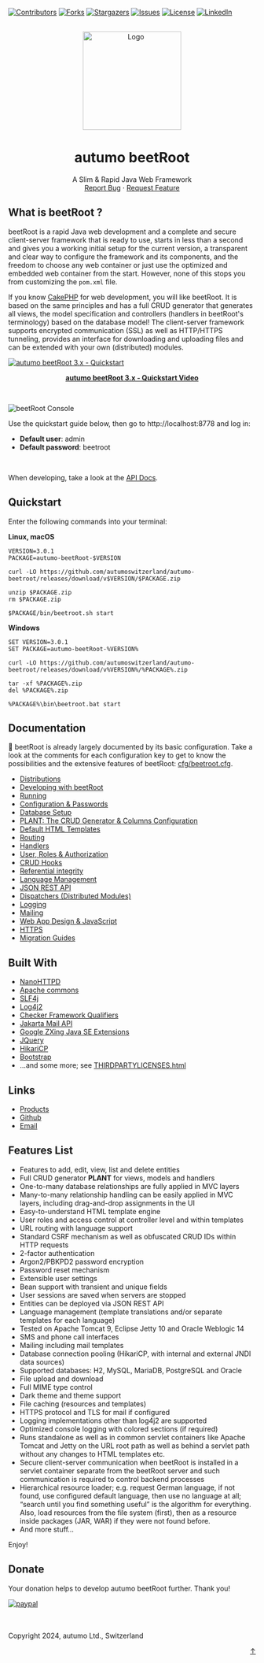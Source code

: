 <!-- MARKDOWN LINKS & IMAGES -->
<!-- https://www.markdownguide.org/basic-syntax/#reference-style-links -->
[contributors-shield]: https://img.shields.io/github/contributors/autumoswitzerland/autumo.svg?style=for-the-badge
[contributors-url]: https://github.com/autumoswitzerland/autumo/graphs/contributors
[forks-shield]: https://img.shields.io/github/forks/autumoswitzerland/autumo.svg?style=for-the-badge
[forks-url]: https://github.com/autumoswitzerland/autumo/network/members
[stars-shield]: https://img.shields.io/github/stars/autumoswitzerland/autumo.svg?style=for-the-badge
[stars-url]: https://github.com/autumoswitzerland/autumo/stargazers
[issues-shield]: https://img.shields.io/github/issues/autumoswitzerland/autumo.svg?style=for-the-badge
[issues-url]: https://github.com/autumoswitzerland/autumo/issues
[license-shield]: https://img.shields.io/badge/License-Apache_2.0-blue.svg?style=for-the-badge
[license-url]: https://opensource.org/licenses/Apache-2.0
[linkedin-shield]: https://img.shields.io/badge/-LinkedIn-black.svg?style=for-the-badge&logo=linkedin&colorB=555
[linkedin-url]: https://www.linkedin.com/company/autumo
[video-url]: https://youtu.be/X2_FVYiMnIE

<div id="top"></div>



<!-- PROJECT SHIELDS -->
[![Contributors][contributors-shield]][contributors-url]
[![Forks][forks-shield]][forks-url]
[![Stargazers][stars-shield]][stars-url]
[![Issues][issues-shield]][issues-url]
[![License][license-shield]][license-url]
[![LinkedIn][linkedin-shield]][linkedin-url]

<!-- PROJECT LOGO -->
<br>
<div align="center">
  <a href="https://github.com/autumoswitzerland/autumo/tree/master/autumo-beetroot">
    <img src="https://raw.githubusercontent.com/autumoswitzerland/autumo-beetroot/master/web/img/beetroot.png" alt="Logo" width="200" height="200" />
  </a>

<h1 align="center">autumo beetRoot</h1>

  <p align="center">
    A Slim & Rapid Java Web Framework
    <br>
    <a href="https://github.com/autumoswitzerland/autumo/issues">Report Bug</a>
    ·
    <a href="https://github.com/autumoswitzerland/autumo/issues">Request Feature</a>
  </p>
</div>



<!-- WHAT IS BEETROOT -->
## What is beetRoot ?

beetRoot is a rapid Java web development and a complete and secure client-server 
framework that is ready to use, starts in less than a second and gives you a working 
initial setup for the current version, a transparent and clear way to configure the 
framework and its components, and the freedom to choose any web container or just use 
the optimized and embedded web container from the start. However, none of this stops 
you from customizing the `pom.xml` file.

If you know [CakePHP](https://cakePHP.org) for web development, you will like beetRoot.
It is based on the same principles and has a full CRUD generator that generates all views, 
the model specification and controllers (handlers in beetRoot's terminology) based on 
the database model! The client-server framework supports encrypted communication (SSL) 
as well as HTTP/HTTPS tunneling, provides an interface for downloading and uploading files
and can be extended with your own (distributed) modules.

[![autumo beetRoot 3.x - Quickstart](https://raw.githubusercontent.com/autumoswitzerland/autumo-beetroot/master/web/img/autumo-beetroot-screen.webp)][video-url]
<p style="text-align: center;">
	<strong>
		<a href="https://youtu.be/X2_FVYiMnIE">autumo beetRoot 3.x - Quickstart Video</a>
	</strong>
</p>
<br />


![beetRoot Console](https://raw.githubusercontent.com/autumoswitzerland/autumo-beetroot/master/web/img/autumo-beetroot-console.webp)

Use the quickstart guide below, then go to http://localhost:8778 and log in:
<ul>
<li><strong>Default user</strong>: admin</li>
<li><strong>Default password</strong>: beetroot</li>
</ul>
<br />

When developing, take a look at the
[API Docs](https://products.autumo.ch/javadoc/autumo-beetroot/index.html).
<br />



<!-- QUICKSTART -->
## Quickstart

Enter the following commands into your terminal:

**Linux, macOS**

```NuShell
VERSION=3.0.1
PACKAGE=autumo-beetRoot-$VERSION

curl -LO https://github.com/autumoswitzerland/autumo-beetroot/releases/download/v$VERSION/$PACKAGE.zip

unzip $PACKAGE.zip
rm $PACKAGE.zip

$PACKAGE/bin/beetroot.sh start
```

**Windows**

```Batchfile
SET VERSION=3.0.1
SET PACKAGE=autumo-beetRoot-%VERSION%

curl -LO https://github.com/autumoswitzerland/autumo-beetroot/releases/download/v%VERSION%/%PACKAGE%.zip

tar -xf %PACKAGE%.zip
del %PACKAGE%.zip

%PACKAGE%\bin\beetroot.bat start
```



<!-- Documentation -->

## Documentation

🚀 beetRoot is already largely documented by its basic configuration. Take a look at the comments for each 
configuration key to get to know the possibilities and the extensive features of beetRoot: 
[cfg/beetroot.cfg](https://github.com/autumoswitzerland/autumo-beetroot/blob/master/cfg/beetroot.cfg).

- [Distributions](doc/distributions.md)
- [Developing with beetRoot](doc/development.md)
- [Running](doc/running.md)
- [Configuration &amp; Passwords](doc/configuration.md)
- [Database Setup](doc/database.md)
- [PLANT: The CRUD Generator &amp; Columns Configuration](doc/plant.md)
- [Default HTML Templates](doc/templates.md)
- [Routing](doc/routing.md)
- [Handlers](doc/handlers.md)
- [User, Roles &amp; Authorization](doc/authorization.md)
- [CRUD Hooks](doc/hooks.md)
- [Referential integrity](doc/references.md)
- [Language Management](doc/translations.md)
- [JSON REST API](doc/json.md)
- [Dispatchers (Distributed Modules)](doc/dispatchers.md)
- [Logging](doc/logging.md)
- [Mailing](doc/mailing.md)
- [Web App Design &amp; JavaScript](doc/design.md)
- [HTTPS](doc/https.md)
- [Migration Guides](doc/migration.md)



<!-- BUILT WITH -->
## Built With

* [NanoHTTPD](http://nanohttpd.org)
* [Apache commons](https://commons.apache.org)
* [SLF4j](https://www.slf4j.org)
* [Log4j2](https://logging.apache.org/log4j/2.x)
* [Checker Framework Qualifiers](https://checkerframework.org)
* [Jakarta Mail API](https://eclipse-ee4j.github.io/mail)
* [Google ZXing Java SE Extensions](https://github.com/zxing)
* [JQuery](https://jquery.com)
* [HikariCP](https://github.com/brettwooldridge/HikariCP)
* [Bootstrap](https://getbootstrap.com/)
* ...and some more; see [THIRDPARTYLICENSES.html](https://htmlpreview.github.io/?https://github.com/autumoswitzerland/autumo-beetroot/blob/master/THIRDPARTYLICENSES.html)



<!-- Links -->
## Links

- [Products](https://twitter.com/autumo)
- [Github](https://github.com/autumoswitzerland/autumo-beetroot)
- [Email](mailto:autumo.switzerland@gmail.com)



<!-- Features -->
## Features List

- Features to add, edit, view, list and delete entities
- Full CRUD generator **PLANT** for views, models and handlers
- One-to-many database relationships are fully applied in MVC layers
- Many-to-many relationship handling can be easily applied in MVC layers, including drag-and-drop assignments in the UI
- Easy-to-understand HTML template engine
- User roles and access control at controller level and within templates
- URL routing with language support
- Standard CSRF mechanism as well as obfuscated CRUD IDs within HTTP requests
- 2-factor authentication
- Argon2/PBKPD2 password encryption
- Password reset mechanism
- Extensible user settings
- Bean support with transient and unique fields
- User sessions are saved when servers are stopped
- Entities can be deployed via JSON REST API
- Language management (template translations and/or separate templates for each language)
- Tested on Apache Tomcat 9, Eclipse Jetty 10 and Oracle Weblogic 14
- SMS and phone call interfaces
- Mailing including mail templates
- Database connection pooling (HikariCP, with internal and external JNDI data sources)
- Supported databases: H2, MySQL, MariaDB, PostgreSQL and Oracle
- File upload and download
- Full MIME type control
- Dark theme and theme support
- File caching (resources and templates)
- HTTPS protocol and TLS for mail if configured
- Logging implementations other than log4j2 are supported
- Optimized console logging with colored sections (if required)
- Runs standalone as well as in common servlet containers like Apache Tomcat and Jetty on the URL root path as well as behind a servlet path without any changes to HTML templates etc.
- Secure client-server communication when beetRoot is installed in a servlet container separate from the beetRoot server and such communication is required to control backend processes
- Hierarchical resource loader; e.g. request German language, if not found, use configured default language, then use no language at all; “search until you find something useful” is the
algorithm for everything. Also, load resources from the file system (first), then as a resource inside packages (JAR, WAR) if they were not found before.
- And more stuff...

Enjoy!



<!-- DONATE -->
## Donate

Your donation helps to develop autumo beetRoot further. Thank you!

[![paypal](https://products.autumo.ch/img/DonateWithPayPal.png)](https://www.paypal.com/donate/?hosted_button_id=WWDWJG7Z4WJZC)

<br>
<br>
Copyright 2024, autumo Ltd., Switzerland

<p align="right"><a href="#top">&uarr;</a></p>

